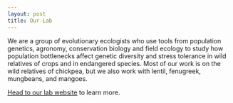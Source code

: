 ```yaml
---
layout: post
title: Our Lab
---
```


We are a group of evolutionary ecologists who use tools from population genetics, agronomy, conservation biology and field ecology to study how population bottlenecks affect genetic diversity and stress tolerance in wild relatives of crops and in endangered species.  Most of our work is on the wild relatives of chickpea, but we also work with lentil, fenugreek, mungbeans, and mangoes.

[Head to our lab website](http://ericvonwettberg.wixsite.com/laboratory) to learn more.

